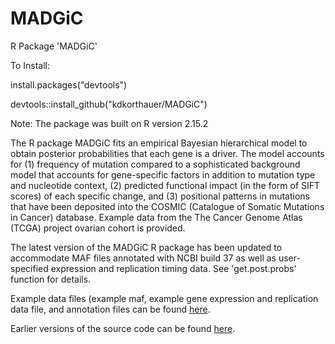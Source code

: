 # MADGiC
R Package 'MADGiC' 

To Install:
  
  install.packages("devtools")

devtools::install_github("kdkorthauer/MADGiC")

Note: The package was built on R version 2.15.2

The R package MADGiC fits an empirical Bayesian hierarchical model to obtain posterior probabilities that each gene is a driver.
The model accounts for (1) frequency of mutation compared to a
sophisticated background model that accounts for gene-specific factors in
addition to mutation type and nucleotide context, (2) predicted
functional impact (in the form of SIFT scores) of each specific change,
and (3) positional patterns in mutations that have been
deposited into the COSMIC (Catalogue of Somatic Mutations in Cancer)
database. Example data from the The Cancer Genome Atlas (TCGA) project ovarian cohort is provided.

The latest version of the MADGiC R package has been updated to accommodate MAF files annotated with NCBI build 37 as well as 
user-specified expression and replication timing data.  See 'get.post.probs' function for details.

Example data files (example maf, example gene expression and replication data file, and annotation files can be found <A HREF="https://www.dropbox.com/sh/0le52uny9pc3yhr/AAApNOk4zdp-dx-nvrYu6vwoa?dl=0">here</A>.

Earlier versions of the source code can be found <A HREF="https://www.biostat.wisc.edu/~kendzior/MADGiC">here</A>.</p>
